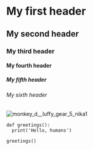 # My first header
## My second header
### My third header
#### My fourth header
##### My fifth header
###### My sixth header

![monkey_d__luffy_gear_5_nika1](https://github.com/josemal98/skills-communicate-using-markdown/assets/90294947/498dd54f-46f7-4eb0-8229-f9672f6ef412)


```
def greetings():
  print('Hello, humans')
  
greetings() 
```
